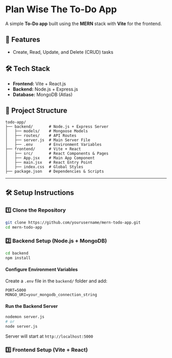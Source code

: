# Plan Wise The To-Do App

A simple **To-Do app** built using the **MERN** stack with **Vite** for the frontend.

## 🚀 Features
- Create, Read, Update, and Delete (CRUD) tasks

## 🛠 Tech Stack
- **Frontend:** Vite + React.js
- **Backend:** Node.js + Express.js
- **Database:** MongoDB (Atlas)

## 📂 Project Structure
```
todo-app/
├── backend/       # Node.js + Express Server
│   ├── models/    # Mongoose Models
│   ├── routes/    # API Routes
│   ├── server.js  # Main Server File
│   ├── .env       # Environment Variables
├── frontend/      # Vite + React
│   ├── src/       # React Components & Pages
│   ├── App.jsx    # Main App Component
│   ├── main.jsx   # React Entry Point
│   ├── index.css  # Global Styles
├── package.json   # Dependencies & Scripts
```

---

## 🛠 Setup Instructions

### 1️⃣ Clone the Repository
```bash
git clone https://github.com/yourusername/mern-todo-app.git
cd mern-todo-app
```

### 2️⃣ Backend Setup (Node.js + MongoDB)
```bash
cd backend
npm install
```

#### Configure Environment Variables
Create a `.env` file in the `backend/` folder and add:
```env
PORT=5000
MONGO_URI=your_mongodb_connection_string
```

#### Run the Backend Server
```bash
nodemon server.js
# or
node server.js
```
Server will start at `http://localhost:5000`

### 3️⃣ Frontend Setup (Vite + React)
